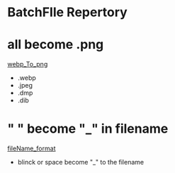 # BatchFIle Repertory 

# all become .png
[webp_To_png](webp_To_png.bat)
- .webp 
- .jpeg
- .dmp
- .dib

# " " become "_" in filename
[fileName_format](fileName_format.bat)
- blinck or space become "_" to the filename
